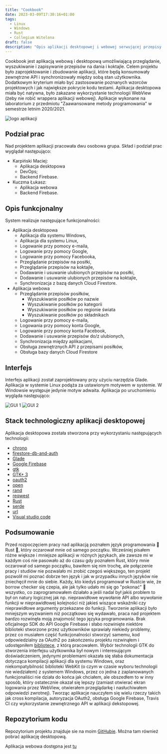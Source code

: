 ```yaml
---
title: "Cookbook"
date: 2023-03-09T17:30:16+01:00
tags:
  - Linux
  - Windows
  - Rust
  - Collegium Witelona
draft: false
description: "Opis aplikacji desktopowej i webowej serwującej przepisy na posiłki i drinki stworzonej na potrzeby projektu studenckiego"
---
```

Cookbook jest aplikacją webową i desktopową umożliwiającą przeglądanie, wyszukiwanie i zapisywanie przepisów na dania i koktajle. Celem projektu było zaprojektowanie i zbudowanie aplikacji, które będą konsumowały zewnętrzne API i synchronizowały między sobą stan użytkownika. Dodatkowym kryterium miało być zastosowanie poznanych wzorców projektowych i jak największe pokrycie kodu testami. Aplikacja desktopowa miała być natywna, było zakazane wykorzystanie technologii WebView (żeby nie robić wrappera aplikacji webowej). Aplikacje wykonane na laboratorium z przedmiotu "Zaawansowane metody programowania" w semestrze letnim 2020/2021.

![logo aplikacji](/images/2023-thumbs/04.Cookbook/logo.png#center)

## Podział prac
Nad projektem aplikacji pracowała dwu osobowa grupa. Skład i podział prac wyglądał następująco:
  - Karpiński Maciej:
    - Aplikacja desktopowa
    - DevOps;
    - Backend Firebase.
  - Kuczma Łukasz:
    - Aplikacja webowa
    - Backend Firebase.

## Opis funkcjonalny
System realizuje następujące funkcjonalności:
  - Aplikacja desktopowa
    - Aplikacja dla systemu Windows,
    - Aplikacja dla systemu Linux,
    - Logowanie przy pomocy e-maila,
    - Logowanie przy pomocy Google,
    - Logowanie przy pomocy Facebooka,
    - Przeglądanie przepisów na posiłki,
    - Przeglądanie przepisów na koktajle,
    - Dodawanie i usuwanie ulubionych przepisów na posiłki,
    - Dodawanie i usuwanie ulubionych przepisów na koktajle,
    - Synchronizacja z bazą danych Cloud Firestore.
  - Aplikacja webowa
    - Przeglądanie przepisów posiłków,
      - Wyszukiwanie posiłków po nazwie
      - Wyszukiwanie posiłków po kategorii
      - Wyszukiwanie posiłków po regionie świata
      - Wyszukiwanie posiłków po składnikach
    - Logowanie przy pomocy e-maila,
    - Logowania przy pomocy konta Google,
    - Logowanie przy pomocy konta Facebook,
    - Dodawanie i usuwanie przepisów do/z ulubionych,
    - Synchronizacja między aplikacjami,
    - Obsługa zewnętrznych API z przepisami posiłków,
    - Obsługa bazy danych Cloud Firestore

## Interfejs
Interfejs aplikacji został zaprojektowany przy użyciu narzędzia Glade. Aplikacja w systemie Linux podąża za ustawionym motywem w systemie. W Windowsie występuje jedynie motyw adwaita. Aplikacja po uruchomieniu wygląda następująco:

![GUI 1](/images/2023-thumbs/04.Cookbook/meal.png#center)
![GUI 2](/images/2023-thumbs/04.Cookbook/drink.png#center)

## Stack technologiczny aplikacji desktopowej
Aplikacja desktopowa została stworzona przy wykorzystaniu następujących technologii:
  - [chrono](https://crates.io/crates/chrono)
  - [firestore-db-and-auth](https://crates.io/crates/firestore-db-and-auth)
  - [Glade](https://glade.gnome.org/)
  - [Google Firebase](https://firebase.google.com/)
  - [gtk](https://crates.io/crates/gtk)
  - [GTK+ 3](https://www.gtk.org/)
  - [oauth2](https://crates.io/crates/oauth2)
  - [open](https://crates.io/crates/open)
  - [rand](https://crates.io/crates/rand)
  - [reqwest](https://crates.io/crates/reqwest)
  - [Rust](https://www.rust-lang.org/)
  - [serde](https://crates.io/crates/serde)
  - [url](https://crates.io/crates/url)
  - [Visual studio code](https://code.visualstudio.com/)

## Podsumowanie
Przed rozpoczęciem pracy nad aplikacją poznałem język programowania 🦀 Rust 🦀, który oczarował mnie od samego początku. Wcześniej pisałem różne większe i mniejsze aplikacji w różnych językach, ale zawsze mi w każdym coś nie pasowało aż do czasu gdy poznałem Rust, który mnie oczarował od samego początku, bawiłem się nim trochę, ale połączenie pracy i studiów nie pozwalało mi zrobić czegoś większego, ten projekt pozwolił mi poznać dobrze ten język i jak w przypadku innych języków nie zniechęcił mnie do siebie. Każdy, kto kiedyś programował w Rustcie wie, że borrow checker się czepia, ale jak tylko udało mi się go "pokonać" 🤣 wszystko, co zaprogramowałem działało a jeśli nadal był jakiś problem to był on natury logicznej jak np. nieprawidłowe wywołanie API albo wywołanie funkcji w nieprawidłowej kolejności niż jakieś wiszące wskaźniki czy nieprawidłowe argumenty przekazane do funkcji. Tworzenie aplikacji było mniejszym wyzwaniem niż początkowo się wydawało, praca nad projektem bardzo rozwinęła moją znajomość tego języka programowania. Brak oficjalnego SDK do API Google Firebase i słabo rozwinięte niektóre biblioteki stworzone przez użytkowników sprawiały niekiedy problemy, przez co musiałem część funkcjonalności stworzyć samemu, kod odpowiedzialny za OAuth2 po zakończeniu projektu rozwinąłem i udostępniłem [bibliotece](https://github.com/davidgraeff/firestore-db-and-auth-rs), z którą pracowałem. Wybór technologii GTK do stworzenia interfejsu użytkownika był nowym i interesującym doświadczeniem, jedynymi problemami okazała się słaba dokumentacja dotycząca kompilacji aplikacji dla systemu Windows, oraz niekompatybilność biblioteki WebKit (o czym w czasie wyboru technologii nie wiedziałem) z systemem Windows, przez co jedna z zaplanowanych funkcjonaliści nie działa do końca jak chciałem, ale obszedłem to w inny sposób, który ostatecznie okazał się lepszy (zamiast otwierać ekran logowania przez WebView, otwierałem przeglądarkę i nasłuchiwałem odpowiedzi zwrotnej). Tworząc aplikacje nauczyłem się wielu rzeczy takich jak cross kompilacja, autoryzacja OAuth2, obsługa Google Firebase, Travis CI czy wykorzystanie zewnętrznego API w aplikacji dekstopowej.

## Repozytorium kodu
Repozytorium projektu znajduje sie na moim [GitHubie](https://github.com/MacKarp/Cookbook). Można tam również pobrać aplikację desktopową.

Aplikacja webowa dostępna jest [tu](https://cookbook-307109.web.app/)